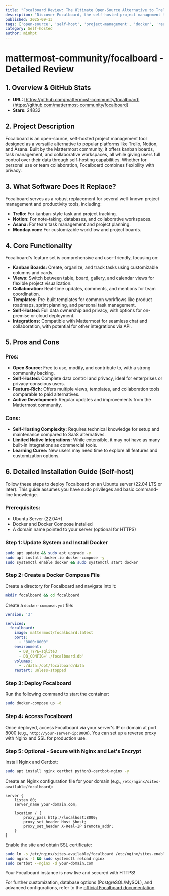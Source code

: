 ```yaml
---
title: "Focalboard Review: The Ultimate Open-Source Alternative to Trello and Notion"
description: "Discover Focalboard, the self-hosted project management tool with 24K+ GitHub stars. Learn how it compares to Trello, Notion, and Asana, and how to deploy it."
published: 2025-09-13
tags: ['open-source', 'self-host', 'project-management', 'docker', 'react', 'typescript']
category: Self-hosted
author: minhpt
---
```


# mattermost-community/focalboard - Detailed Review

## 1. Overview & GitHub Stats

- **URL:** [https://github.com/mattermost-community/focalboard](https://github.com/mattermost-community/focalboard)
- **Stars:** 24832

## 2. Project Description

Focalboard is an open-source, self-hosted project management tool designed as a versatile alternative to popular platforms like Trello, Notion, and Asana. Built by the Mattermost community, it offers kanban boards, task management, and collaborative workspaces, all while giving users full control over their data through self-hosting capabilities. Whether for personal use or team collaboration, Focalboard combines flexibility with privacy.

## 3. What Software Does It Replace?

Focalboard serves as a robust replacement for several well-known project management and productivity tools, including:

- **Trello:** For kanban-style task and project tracking.
- **Notion:** For note-taking, databases, and collaborative workspaces.
- **Asana:** For team task management and project planning.
- **Monday.com:** For customizable workflow and project boards.

## 4. Core Functionality

Focalboard's feature set is comprehensive and user-friendly, focusing on:

- **Kanban Boards:** Create, organize, and track tasks using customizable columns and cards.
- **Views:** Switch between table, board, gallery, and calendar views for flexible project visualization.
- **Collaboration:** Real-time updates, comments, and mentions for team coordination.
- **Templates:** Pre-built templates for common workflows like product roadmaps, sprint planning, and personal task management.
- **Self-Hosted:** Full data ownership and privacy, with options for on-premise or cloud deployment.
- **Integrations:** Compatible with Mattermost for seamless chat and collaboration, with potential for other integrations via API.

## 5. Pros and Cons

### Pros:
- **Open Source:** Free to use, modify, and contribute to, with a strong community backing.
- **Self-Hosted:** Complete data control and privacy, ideal for enterprises or privacy-conscious users.
- **Feature-Rich:** Offers multiple views, templates, and collaboration tools comparable to paid alternatives.
- **Active Development:** Regular updates and improvements from the Mattermost community.

### Cons:
- **Self-Hosting Complexity:** Requires technical knowledge for setup and maintenance compared to SaaS alternatives.
- **Limited Native Integrations:** While extensible, it may not have as many built-in integrations as commercial tools.
- **Learning Curve:** New users may need time to explore all features and customization options.

## 6. Detailed Installation Guide (Self-host)

Follow these steps to deploy Focalboard on an Ubuntu server (22.04 LTS or later). This guide assumes you have sudo privileges and basic command-line knowledge.

### Prerequisites:
- Ubuntu Server (22.04+)
- Docker and Docker Compose installed
- A domain name pointed to your server (optional for HTTPS)

### Step 1: Update System and Install Docker
```bash
sudo apt update && sudo apt upgrade -y
sudo apt install docker.io docker-compose -y
sudo systemctl enable docker && sudo systemctl start docker
```

### Step 2: Create a Docker Compose File
Create a directory for Focalboard and navigate into it:
```bash
mkdir focalboard && cd focalboard
```

Create a `docker-compose.yml` file:
```yaml
version: '3'

services:
  focalboard:
    image: mattermost/focalboard:latest
    ports:
      - "8000:8000"
    environment:
      - DB_TYPE=sqlite3
      - DB_CONFIG='./focalboard.db'
    volumes:
      - ./data:/opt/focalboard/data
    restart: unless-stopped
```

### Step 3: Deploy Focalboard
Run the following command to start the container:
```bash
sudo docker-compose up -d
```

### Step 4: Access Focalboard
Once deployed, access Focalboard via your server's IP or domain at port 8000 (e.g., `http://your-server-ip:8000`). You can set up a reverse proxy with Nginx and SSL for production use.

### Step 5: Optional - Secure with Nginx and Let's Encrypt
Install Nginx and Certbot:
```bash
sudo apt install nginx certbot python3-certbot-nginx -y
```

Create an Nginx configuration file for your domain (e.g., `/etc/nginx/sites-available/focalboard`):
```nginx
server {
    listen 80;
    server_name your-domain.com;

    location / {
        proxy_pass http://localhost:8000;
        proxy_set_header Host $host;
        proxy_set_header X-Real-IP $remote_addr;
    }
}
```

Enable the site and obtain SSL certificate:
```bash
sudo ln -s /etc/nginx/sites-available/focalboard /etc/nginx/sites-enabled/
sudo nginx -t && sudo systemctl reload nginx
sudo certbot --nginx -d your-domain.com
```

Your Focalboard instance is now live and secured with HTTPS!

For further customization, database options (PostgreSQL/MySQL), and advanced configurations, refer to the [official Focalboard documentation](https://www.focalboard.com/).